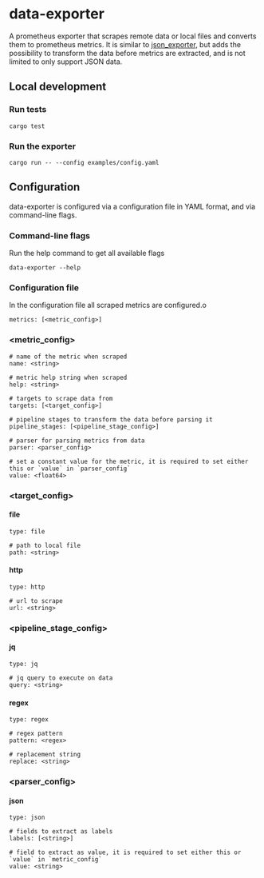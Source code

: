 # data-exporter
A prometheus exporter that scrapes remote data or local files and converts them to prometheus metrics. It is similar to [json_exporter](https://github.com/prometheus-community/json_exporter/), but adds the possibility to transform the data before metrics are extracted, and is not limited to only support JSON data. 

## Local development
### Run tests
```
cargo test
```
### Run the exporter
```
cargo run -- --config examples/config.yaml
```

## Configuration
data-exporter is configured via a configuration file in YAML format, and via command-line flags.

### Command-line flags
Run the help command to get all available flags
```
data-exporter --help
```

### Configuration file
In the configuration file all scraped metrics are configured.o

```
metrics: [<metric_config>]
```

### <metric_config>
```
# name of the metric when scraped
name: <string>

# metric help string when scraped
help: <string>

# targets to scrape data from
targets: [<target_config>]

# pipeline stages to transform the data before parsing it
pipeline_stages: [<pipeline_stage_config>]

# parser for parsing metrics from data
parser: <parser_config>

# set a constant value for the metric, it is required to set either this or `value` in `parser_config`
value: <float64>
```

### <target_config>
#### file
```
type: file

# path to local file
path: <string>
```
#### http
```
type: http

# url to scrape
url: <string>
```

### <pipeline_stage_config>
#### jq
```
type: jq

# jq query to execute on data
query: <string>
```

#### regex
```
type: regex

# regex pattern
pattern: <regex>

# replacement string
replace: <string>
```

### <parser_config>
#### json
```
type: json

# fields to extract as labels
labels: [<string>]

# field to extract as value, it is required to set either this or `value` in `metric_config`
value: <string>
```
